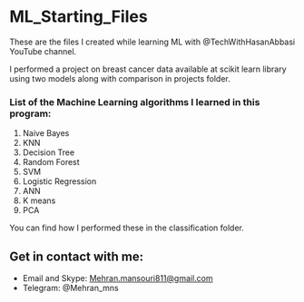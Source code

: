 ﻿# ML_Starting_Files

These are the files I created while learning ML with @TechWithHasanAbbasi YouTube channel.

I performed a project on breast cancer data available at scikit learn library using two models along with comparison in projects folder.

### List of the Machine Learning algorithms I learned in this program:
1. Naive Bayes
2. KNN
3. Decision Tree
4. Random Forest
5. SVM
6. Logistic Regression
7. ANN
8. K means
9. PCA

You can find how I performed these in the classification folder.

## Get in contact with me:
- Email and Skype: Mehran.mansouri811@gmail.com
- Telegram: @Mehran_mns

